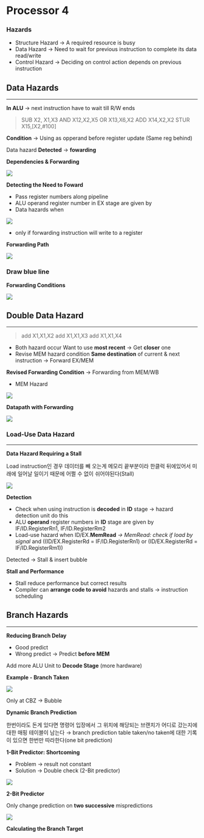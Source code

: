 # Processor 4

### Hazards

- Structure Hazard → A required resource is busy
- Data Hazard → Need to wait for previous instruction to complete its data read/write
- Control Hazard → Deciding on control action depends on previous instruction

## Data Hazards

---

**In ALU** → next instruction have to wait till R/W ends

> SUB X2, X1,X3
AND X12,X2,X5
OR X13,X6,X2
ADD X14,X2,X2 
STUR X15,[X2,#100]

**Condition** → Using as opperand before register update (Same reg behind)

Data hazard **Detected** → **fowarding**

**Dependencies & Forwarding**

![](Untitled-f4230d97-31b6-4534-a4b6-9bff59bfee41.png)

**Detecting the Need to Foward**

- Pass register numbers along pipeline
- ALU operand register number in EX stage are given by
- Data hazards when

![](Untitled-fdbd64f4-12ef-48a1-bbd4-de438d221fff.png)

- only if forwarding instruction will write to a register

**Forwarding Path**

![](Untitled-78062e61-95fb-4bb1-9a72-68e6acc23801.png)

### **Draw blue line**

**Forwarding Conditions**

![](Untitled-80435c1a-66fe-45cd-b2cc-958c20866d82.png)

## Double Data Hazard

---

> add X1,X1,X2
add X1,X1,X3
add X1,X1,X4

- Both hazard occur
Want to use **most recent** → Get **closer** one
- Revise MEM hazard condition
**Same destination** of current & next instruction → Forward EX/MEM

**Revised Forwarding Condition** → Forwarding from MEM/WB

- MEM Hazard

![](Untitled-facd1513-4583-4adf-bbd2-cbfae4ac61c7.png)

**Datapath with Forwarding**

![](Untitled-a440f7e1-64d6-43e9-86f0-9fca27ea858b.png)

### Load-Use Data Hazard

---

**Data Hazard Requiring a Stall**

Load instruction인 경우 데이터를 빼 오는게 메모리 끝부분이라 한클럭 뒤에있어서 미래에 일어날 일이기 때문에 어쩔 수 없이 쉬어야된다(Stall)

![](Untitled-8b146c32-5b34-4a88-8e10-a1060bff1c7a.png)

**Detection**

- Check when using instruction is **decoded** in **ID** stage 
→ hazard detection unit do this
- ALU **operand** register numbers in **ID** stage are given by
IF/ID.RegisterRn1, IF/ID.RegisterRm2
- Load-use hazard when
ID/EX.**MemRead** *→ MemRead: check if load by signal*
and ((ID/EX.RegisterRd = IF/ID.RegisterRn1) 
or (ID/EX.RegisterRd = IF/ID.RegisterRm1))

Detected → Stall & insert bubble

**Stall and Performance**

- Stall reduce performance but correct results
- Compiler can **arrange code to avoid** hazards and stalls → instruction scheduling

## Branch Hazards

---

**Reducing Branch Delay**

- Good predict
- Wrong predict → Predict **before MEM**

Add more ALU Unit to **Decode Stage** (more hardware)

**Example - Branch Taken**

![](Untitled-37503b22-5db9-4932-b12c-3a500521c911.png)

Only at CBZ → Bubble

**Dynamic Branch Prediction**

한번이라도 돈게 있다면 명령어 입장에서 그 위치에 해당되는 브랜치가 어디로 갔는지에 대한 매핑 테이블이 남는다 → branch prediction table
taken/no taken에 대한 기록이 있으면 한번만 따라한다(one bit prediction)

**1-Bit Predictor: Shortcoming**

- Problem → result not constant
- Solution → Double check (2-Bit predictor)

![](Untitled-46b2c2f0-e3d6-419c-b581-017a25a9b42f.png)

**2-Bit Predictor**

Only change prediction on **two successive** mispredictions

![](Untitled-24593e24-3aca-406c-b66b-6c911c399d78.png)

**Calculating the Branch Target**